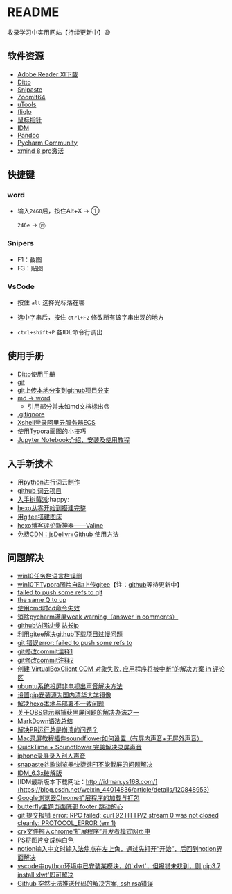 # README

收录学习中实用网站【持续更新中】:smiley:

## 软件资源

* [Adobe Reader XI下载](http://soft.onlinedown.net/soft/2700.htm)
* [Ditto](./DittoSetup_3_22_20_0.exe)
* [Snipaste](./Snipaste-2.2.1-Beta2-x64.zip)
* [ZoomIt64](./ZoomIt64.exe)
* [uTools](./uTools-0.8.9-beta.exe)
* [fliqlo](./fliqlo_133.zip)
* [鼠标指针](./Bibata鼠标指针套装.rar)
* [IDM](./IDM)
* [Pandoc](https://github.com/jgm/pandoc/releases)
* [Pycharm Community](https://www.jianshu.com/p/eb606812765d)
* [xmind 8 pro激活](https://blog.csdn.net/Rain_xiaolong/article/details/87166653)

## 快捷键

### word

* 输入`2460`后，按住Alt+X $\rightarrow$ ①

   	`246e` $\rightarrow$ ⑮



### Snipers

* F1：截图
* F3：贴图



### VsCode

* 按住 `alt` 选择光标落在哪
* 选中字串后，按住 `ctrl+F2` 修改所有该字串出现的地方

* `ctrl+shift+P` 各IDE命令行调出

## 使用手册

* [Ditto使用手册](https://www.cnblogs.com/f-ck-need-u/p/9796031.html)
* [git](https://blog.csdn.net/zamamiro/article/details/70172900)
* [git上传本地分支到github项目分支](https://blog.csdn.net/qq_27437967/article/details/71189571)
* [md -> word](https://www.jianshu.com/p/a9c9554ab1b0)
   * 引用部分并未如md文档标出:cry:
* [.gitignore](https://www.jianshu.com/p/a09a9b40ad20)
* [Xshell登录阿里云服务器ECS](https://blog.csdn.net/u013894429/article/details/78811823)
* [使用Typora画图的小技巧](https://mp.weixin.qq.com/s/XohN4h6pyUzXo3mH2dUhYQ)
* [Jupyter Notebook介绍、安装及使用教程](https://www.jianshu.com/p/91365f343585)

## 入手新技术
* [用python进行词云制作](https://www.jianshu.com/p/53648f0b93fc)
* [github 词云项目](https://github.com/TommyZihao/zihaowordcloud)
* [入手树莓派]():happy:
* [hexo从零开始到搭建完整](https://www.cnblogs.com/visugar/p/6821777.html)
* [用gitee搭建图床](https://blog.csdn.net/u010654995/article/details/88383995)
* [hexo博客评论新神器——Valine](https://www.jianshu.com/p/6bc6a8977c36)
* [免费CDN：jsDelivr+Github 使用方法](https://blog.csdn.net/qq_36759224/article/details/86936453)


## 问题解决

* [win10任务栏语言栏误删](https://jingyan.baidu.com/article/59a015e3ed1fd2b7948865bc.html)
* [win10下Typora图片自动上传gitee](https://blog.csdn.net/the_power/article/details/104615522)【注：[github](https://github.com/Thobian/typora-plugins-win-img)等待更新中】
* [failed to push some refs to git](https://stackoverflow.com/questions/9794413/failed-to-push-some-refs-to-githeroku-com)
* [the same Q to up](https://stackoverflow.com/questions/24114676/git-error-failed-to-push-some-refs-to)
* [使用cmd时cd命令失效](https://blog.csdn.net/u010603823/article/details/52182679)
* [消除pycharm满屏weak warning（answer in comments）](https://blog.csdn.net/gedongya/article/details/52300135)
* [github访问过慢](https://www.jianshu.com/p/66facbd8926a)
      [站长ip](http://tool.chinaz.com/dns?type=1&host=github.global.ssl.fastly.net&ip=)
* [利用gitee解决github下载项目过慢问题](https://blog.csdn.net/tefuirnever/article/details/99110367)
* [git 错误error: failed to push some refs to](https://blog.csdn.net/winnershili/article/details/78888548)
* [git修改commit注释1](https://blog.csdn.net/kai_zone/article/details/81189411)
* [git修改commit注释2](https://www.jianshu.com/p/098d85a58bf1)
* [创建 VirtualBoxClient COM 对象失败. 应用程序将被中断“的解决方案  in 评论区](https://blog.csdn.net/wangcheeng/article/details/50325517)
* [ubuntu系统投屏非电视出声音解决方法](https://www.linuxidc.com/Linux/2018-01/150486.htm)
* [设置pip安装源为国内清华大学镜像](https://blog.csdn.net/steveliu13/article/details/79294774?utm_medium=distribute.pc_relevant_t0.none-task-blog-BlogCommendFromMachineLearnPai2-1.channel_param&depth_1-utm_source=distribute.pc_relevant_t0.none-task-blog-BlogCommendFromMachineLearnPai2-1.channel_param)
* [解决hexo本地与部署不一致问题](https://blog.csdn.net/GAI159/article/details/105128186)
* [关于OBS显示器捕获黑屏问题的解决办法之一](https://tieba.baidu.com/p/6364329041)
* [MarkDown语法总结](https://www.cnblogs.com/linbudu/p/11367763.html)
* [解决PR运行总是崩溃的问题？](https://jingyan.baidu.com/article/636f38bbec405896b84610b8.html)
* [Mac录屏教程插件soundflower如何设置（有屏内声音+无屏外声音）](https://zhuanlan.zhihu.com/p/104617274)
* [QuickTime + Soundflower 完美解决录屏声音](https://www.jianshu.com/p/db035dad616a)
* [iphone录屏录入别人声音]()
* [snapaste谷歌浏览器快捷键F1不能截屏的问题解决](https://blog.csdn.net/yijiaobani/article/details/99626906)
* [IDM_6.3x破解版](https://www.jianshu.com/p/877a976c98be)
* [IDM最新版本下载网址：http://idman.ys168.com/](https://blog.csdn.net/weixin_44014836/article/details/120848953)
* [Google浏览器Chrome扩展程序的加载与打包](https://blog.csdn.net/weixin_48487999/article/details/107796111)
* [butterfly主题页面底部 footer 跳动的心](https://blog.51cto.com/100Chocolate/2898583)
* [git 提交报错 error: RPC failed; curl 92 HTTP/2 stream 0 was not closed cleanly: PROTOCOL_ERROR (err 1)](https://blog.csdn.net/wjk_along/article/details/104423443)
* [crx文件拖入chrome“扩展程序”开发者模式网页中](https://blog.csdn.net/all_might1/article/details/107220531)
* [PS将图片变成纯白色](https://jingyan.baidu.com/article/4853e1e5004e131909f726c5.html)
* [notion输入中文时输入法焦点在左上角，通过先打开“开始”，后回到notion界面解决](https://github.com/Reamd7/notion-zh_CN/issues/17)
* [vscode中python环境中已安装某模块，如'xlwt'，但报错未找到，则'pip3.7 install xlwt'即可解决](https://blog.csdn.net/qq_33432841/article/details/101108998)
* [Github 突然无法推送代码的解决方案, ssh rsa错误](https://blog.csdn.net/u011520181/article/details/129790944)
